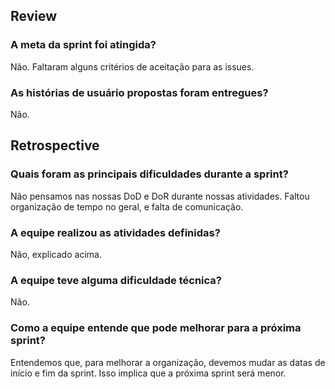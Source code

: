## Review
### A meta da sprint foi atingida?
Não. Faltaram alguns critérios de aceitação para as issues.

### As histórias de usuário propostas foram entregues?
Não. 


## Retrospective
### Quais foram as principais dificuldades durante a sprint?
Não pensamos nas nossas DoD e DoR durante nossas atividades. Faltou organização de tempo no geral, e falta de comunicação.

### A equipe realizou as atividades definidas?
Não, explicado acima.

### A equipe teve alguma dificuldade técnica?
Não.

### Como a equipe entende que pode melhorar para a próxima sprint?
Entendemos que, para melhorar a organização, devemos mudar as datas de início e fim da sprint.
Isso implica que a próxima sprint será menor.

